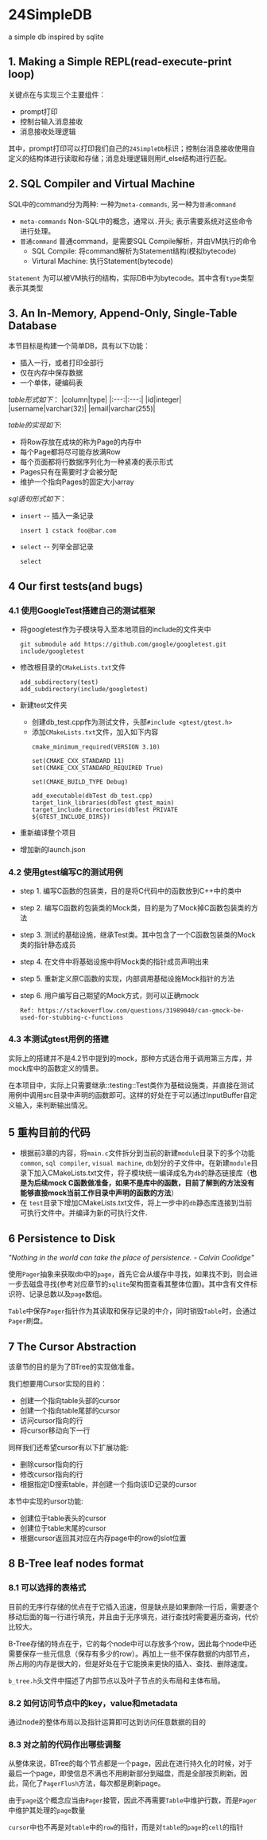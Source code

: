 # 24SimpleDB
a simple db inspired by sqlite

## 1. Making a Simple REPL(read-execute-print loop)
关键点在与实现三个主要组件：
* prompt打印
* 控制台输入消息接收
* 消息接收处理逻辑

其中，prompt打印可以打印我们自己的`24SimpleDb`标识；控制台消息接收使用自定义的结构体进行读取和存储；消息处理逻辑则用if_else结构进行匹配。

## 2. SQL Compiler and Virtual Machine
SQL中的command分为两种: 一种为`meta-commands`, 另一种为`普通command`
* `meta-commands`  Non-SQL中的概念，通常以`.`开头; 表示需要系统对这些命令进行处理。
* `普通command` 普通command，是需要SQL Compile解析，并由VM执行的命令
  * SQL Compile: 将command解析为Statement结构(模拟bytecode)
  * Virtural Machine: 执行Statement(bytecode)

`Statement` 为可以被VM执行的结构，实际DB中为bytecode。其中含有`type`类型表示其类型

## 3. An In-Memory, Append-Only, Single-Table Database
本节目标是构建一个简单DB，具有以下功能：
* 插入一行，或者打印全部行
* 仅在内存中保存数据
* 一个单体，硬编码表 

*table形式如下*：
|column|type|
|:---:|:---:|
|id|integer|
|username|varchar(32)|
|email|varchar(255)|


*table的实现如下*:
* 将Row存放在成块的称为Page的内存中
* 每个Page都将尽可能存放满Row
* 每个页面都将行数据序列化为一种紧凑的表示形式
* Pages只有在需要时才会被分配
* 维护一个指向Pages的固定大小array

*sql语句形式如下*：
* `insert` -- 插入一条记录

  `insert 1 cstack foo@bar.com`
* `select` -- 列举全部记录
  
  `select`

## 4 Our first tests(and bugs)
### 4.1 使用GoogleTest搭建自己的测试框架
* 将googletest作为子模块导入至本地项目的include的文件夹中

  `git submodule add https://github.com/google/googletest.git include/googletest`
* 修改根目录的`CMakeLists.txt`文件

    ```
    add_subdirectory(test)
    add_subdirectory(include/googletest)
    ```
* 新建test文件夹
  * 创建db_test.cpp作为测试文件，头部`#include <gtest/gtest.h>`
  * 添加`CMakeLists.txt`文件，加入如下内容
    ```
    cmake_minimum_required(VERSION 3.10)

    set(CMAKE_CXX_STANDARD 11)
    set(CMAKE_CXX_STANDARD_REQUIRED True)

    set(CMAKE_BUILD_TYPE Debug)

    add_executable(dbTest db_test.cpp)
    target_link_libraries(dbTest gtest_main)
    target_include_directories(dbTest PRIVATE ${GTEST_INCLUDE_DIRS})
    ```
* 重新编译整个项目
* 增加新的launch.json
### 4.2 **使用gtest编写C的测试用例**
* step 1. 编写C函数的包装类，目的是将C代码中的函数放到C++中的类中
* step 2. 编写C函数的包装类的Mock类，目的是为了Mock掉C函数包装类的方法
* step 3. 测试的基础设施，继承Test类。其中包含了一个C函数包装类的Mock类的指针静态成员
* step 4. 在文件中将基础设施中将Mock类的指针成员声明出来
* step 5. 重新定义原C函数的实现，内部调用基础设施Mock指针的方法
* step 6. 用户编写自己期望的Mock方式，则可以正确mock

  `Ref: https://stackoverflow.com/questions/31989040/can-gmock-be-used-for-stubbing-c-functions`
### 4.3 **本测试gtest用例的搭建**
实际上的搭建并不是4.2节中提到的mock，那种方式适合用于调用第三方库，并mock库中的函数定义的情景。 

在本项目中，实际上只需要继承::testing::Test类作为基础设施类，并直接在测试用例中调用src目录中声明的函数即可。这样的好处在于可以通过InputBuffer自定义输入，来判断输出情况。

## 5 重构目前的代码
* 根据前3章的内容，将`main.c`文件拆分到当前的新建`module`目录下的多个功能`common`, `sql compiler`, `visual machine`, `db`划分的子文件中。在新建`module`目录下加入CMakeLists.txt文件，将子模块统一编译成名为`db`的静态链接库（**也是为后续mock C函数做准备，如果不是库中的函数，目前了解到的方法没有能够直接mock当前工作目录中声明的函数的方法**）
* 在 `test`目录下增加CMakeLists.txt文件，将上一步中的`db`静态库连接到当前可执行文件中。并编译为新的可执行文件.

## 6 Persistence to Disk
*"Nothing in the world can take the place of persistence. - Calvin Coolidge"* 

使用`Pager`抽象来获取db中的`page`，首先它会从缓存中寻找，如果找不到，则会进一步去磁盘寻找(参考对应章节的`sqlite`架构图查看其整体位置)。其中含有文件标识符、记录总数以及`page`数组。 

`Table`中保存`Pager`指针作为其读取和保存记录的中介，同时销毁`Table`时，会通过`Pager`刷盘。

## 7 The Cursor Abstraction
该章节的目的是为了BTree的实现做准备。

我们想要用Cursor实现的目的：
* 创建一个指向table头部的cursor
* 创建一个指向table尾部的cursor
* 访问cursor指向的行
* 将cursor移动向下一行

同样我们还希望cursor有以下扩展功能:
* 删除cursor指向的行
* 修改cursor指向的行
* 根据指定ID搜索table，并创建一个指向该ID记录的cursor

本节中实现的ursor功能:
* 创建位于table表头的cursor
* 创建位于table末尾的cursor
* 根据cursor返回其对应在内存page中的row的slot位置

## 8 B-Tree leaf nodes format
### 8.1 可以选择的表格式
目前的无序行存储的优点在于它插入迅速，但是缺点是如果删除一行后，需要逐个移动后面的每一行进行填充，并且由于无序填充，进行查找时需要遍历查询，代价比较大。 

B-Tree存储的特点在于，它的每个node中可以存放多个row，因此每个node中还需要保存一些元信息（保存有多少的row）。再加上一些不保存数据的内部节点，所占用的内存是很大的，但是好处在于它能换来更快的插入、查找、删除速度。

`b_tree.h`头文件中描述了内部节点以及叶子节点的头布局和主体布局。

### 8.2 如何访问节点中的key，value和metadata
通过node的整体布局以及指针运算即可达到访问任意数据的目的

### 8.3 对之前的代码作出哪些调整
从整体来说，BTree的每个节点都是一个page，因此在进行持久化的时候，对于最后一个page，即使信息不满也不用刷新部分到磁盘，而是全部按页刷新。因此，简化了`PagerFlush`方法，每次都是刷新page。 

由于`page`这个概念应当由`Pager`接管，因此不再需要`Table`中维护行数，而是`Pager`中维护其处理的`page`数量 

`cursor`中也不再是对`table`中的`row`的指针，而是对`table`的`page`的`cell`的指针

